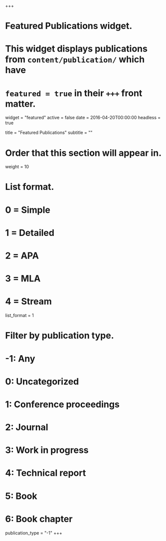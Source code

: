 +++
# Featured Publications widget.
# This widget displays publications from `content/publication/` which have
# `featured = true` in their `+++` front matter.
widget = "featured"
active = false
date = 2016-04-20T00:00:00
headless = true

title = "Featured Publications"
subtitle = ""

# Order that this section will appear in.
weight = 10

# List format.
#   0 = Simple
#   1 = Detailed
#   2 = APA
#   3 = MLA
#   4 = Stream
list_format = 1

# Filter by publication type.
# -1: Any
#  0: Uncategorized
#  1: Conference proceedings
#  2: Journal
#  3: Work in progress
#  4: Technical report
#  5: Book
#  6: Book chapter
publication_type = "-1"
+++
